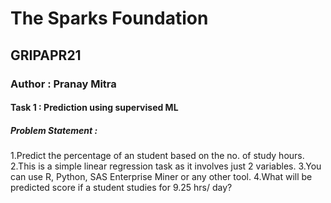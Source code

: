 # The Sparks Foundation
## GRIPAPR21
### Author : Pranay Mitra

#### Task 1 : Prediction using supervised ML
##### Problem Statement :
1.Predict the percentage of an student based on the no. of study hours. 
2.This is a simple linear regression task as it involves just 2 variables.
3.You can use R, Python, SAS Enterprise Miner or any other tool.
4.What will be predicted score if a student studies for 9.25 hrs/ day?

